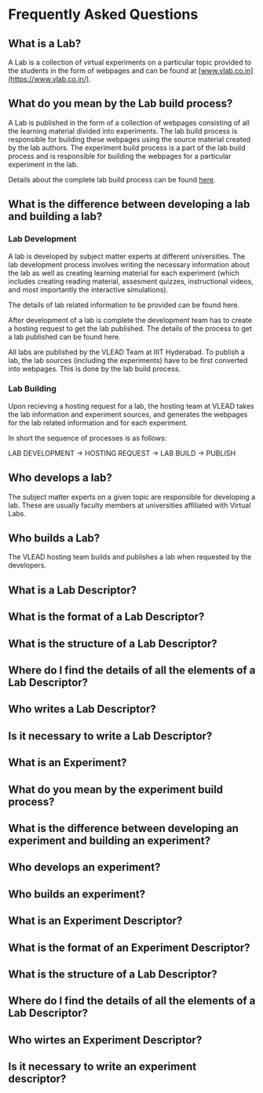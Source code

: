 # Frequently Asked Questions

## What is a Lab?

A Lab is a collection of virtual experiments on a particular topic
provided to the students in the form of webpages and can be found at
[www.vlab.co.in](https://www.vlab.co.in/).


## What do you mean by the Lab build process?

A Lab is published in the form of a collection of webpages consisting
of all the learning material divided into experiments.  The lab build
process is responsible for building these webpages using the source
material created by the lab authors.  The experiment build process is
a part of the lab build process and is responsible for building the
webpages for a particular experiment in the lab.

Details about the complete lab build process can be found [here](./lab-build-process.org).


## What is the difference between developing a lab and building a lab?

### Lab Development

A lab is developed by subject matter experts at different
universities.  The lab development process involves writing the
necessary information about the lab as well as creating learning
material for each experiment (which includes creating reading
material, assesment quizzes, instructional videos, and most
importantly the interactive simulations).

The details of lab related information to be provided can be found
here.

After development of a lab is complete the development team has to
create a hosting request to get the lab published.  The details of the
process to get a lab published can be found here.

All labs are published by the VLEAD Team at IIIT Hyderabad.  To
publish a lab, the lab sources (including the experiments) have to be
first converted into webpages.  This is done by the lab build process.


### Lab Building

Upon recieving a hosting request for a lab, the hosting team at VLEAD
takes the lab information and experiment sources, and generates the
webpages for the lab related information and for each experiment.

In short the sequence of processes is as follows:

LAB DEVELOPMENT -> HOSTING REQUEST -> LAB BUILD -> PUBLISH


## Who develops a lab?

The subject matter experts on a given topic are responsible for
developing a lab.  These are usually faculty members at universities
affiliated with Virtual Labs.


## Who builds a Lab?

The VLEAD hosting team builds and publishes a lab when requested by
the developers.


## What is a Lab Descriptor?



## What is the format of a Lab Descriptor?
## What is the structure of a Lab Descriptor?
## Where do I find the details of all the elements of a Lab Descriptor?
## Who writes a Lab Descriptor?
## Is it necessary to write a Lab Descriptor?

## What is an Experiment?
## What do you mean by the experiment build process?
## What is the difference between developing an experiment and building an experiment?
## Who develops an experiment?
## Who builds an experiment?

## What is an Experiment Descriptor?
## What is the format of an Experiment Descriptor?
## What is the structure of a Lab Descriptor?
## Where do I find the details of all the elements of a Lab Descriptor?
## Who wirtes an Experiment Descriptor?
## Is it necessary to write an experiment descriptor?
